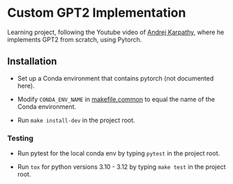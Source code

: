 # Custom GPT2 Implementation

Learning project, following the Youtube video of
[Andrej Karpathy](https://www.youtube.com/watch?v=kCc8FmEb1nY&t=638s), where he implements GPT2 from
scratch, using Pytorch.

## Installation

* Set up a Conda environment that contains pytorch (not documented here).

* Modify `CONDA_ENV_NAME` in [makefile.common](makefile.common) to equal the name of the Conda environment.

* Run `make install-dev` in the project root.

### Testing

* Run pytest for the local conda env by typing `pytest` in the project root.

* Run `tox` for python versions 3.10 - 3.12 by typing `make test` in the project root.
